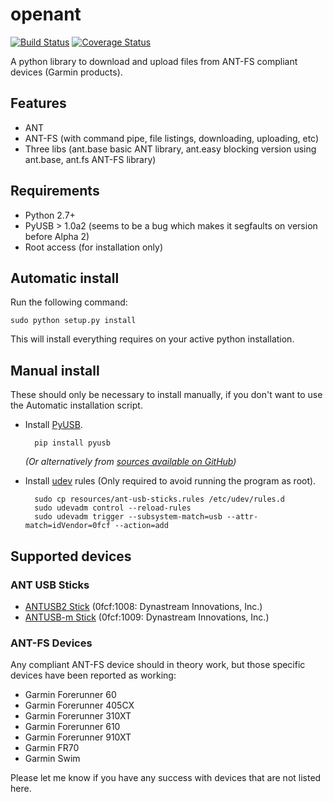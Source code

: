 openant
=======

[![Build Status](https://img.shields.io/travis/Tigge/openant.svg?style=flat)](http://travis-ci.org/Tigge/openant)
[![Coverage Status](http://img.shields.io/coveralls/Tigge/openant.svg?style=flat)](https://coveralls.io/r/Tigge/openant)

A python library to download and upload files from ANT-FS compliant devices (Garmin products).

Features
--------

 - ANT
 - ANT-FS (with command pipe, file listings, downloading, uploading, etc)
 - Three libs (ant.base basic ANT library, ant.easy blocking version using ant.base, ant.fs ANT-FS library)

Requirements
------------

- Python 2.7+
- PyUSB > 1.0a2 (seems to be a bug which makes it segfaults on version before Alpha 2)
- Root access (for installation only)

Automatic install
-----------------

Run the following command:

`sudo python setup.py install`

This will install everything requires on your active python installation.

Manual install
--------------

These should only be necessary to install manually, if you don't want to use the Automatic installation script.

- Install [PyUSB](https://github.com/walac/pyusb).

        pip install pyusb

    *(Or alternatively from [sources available on GitHub](https://github.com/walac/pyusb))*

- Install [udev](http://en.wikipedia.org/wiki/Udev) rules (Only required to avoid running the program as root).

        sudo cp resources/ant-usb-sticks.rules /etc/udev/rules.d
        sudo udevadm control --reload-rules
        sudo udevadm trigger --subsystem-match=usb --attr-match=idVendor=0fcf --action=add

Supported devices
-----------------

### ANT USB Sticks

 - [ANTUSB2 Stick](http://www.thisisant.com/developer/components/antusb2/)
 (0fcf:1008: Dynastream Innovations, Inc.)
 - [ANTUSB-m Stick](http://www.thisisant.com/developer/components/antusb-m/)
 (0fcf:1009: Dynastream Innovations, Inc.)

### ANT-FS Devices

Any compliant ANT-FS device should in theory work, but those specific devices have been reported as working:

 - Garmin Forerunner 60
 - Garmin Forerunner 405CX
 - Garmin Forerunner 310XT
 - Garmin Forerunner 610
 - Garmin Forerunner 910XT
 - Garmin FR70
 - Garmin Swim

Please let me know if you have any success with devices that are not listed here.
